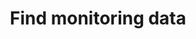 ---
layout: collection
title: Find monitoring data
description: Opening paragraph needed to explain section of the department and what the services do
pagination:
  data: collections.find-monitoring-data
  reverse: true
  size: 50
permalink: "find-monitoring-data/{% if pagination.pageNumber > 0 %}page/{{ pagination.pageNumber + 1 }}{% endif %}/"
---